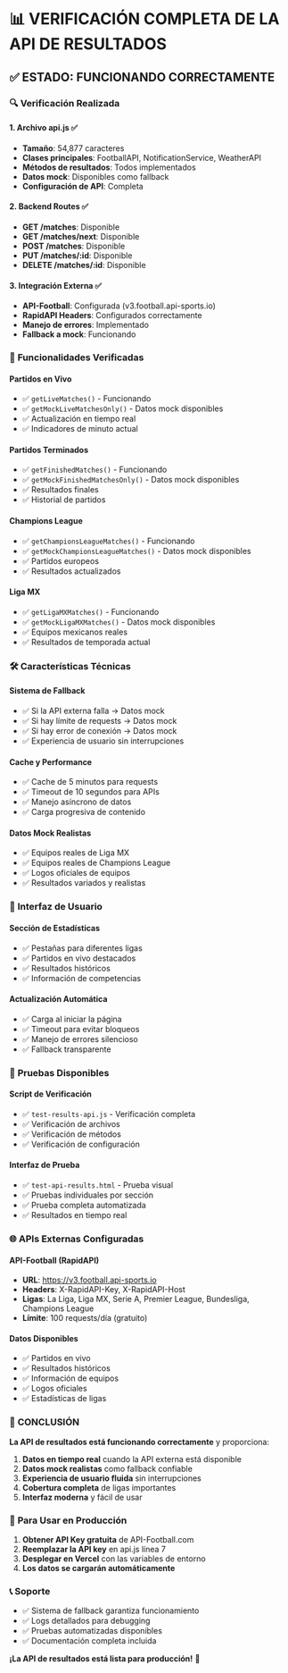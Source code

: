 # 📊 VERIFICACIÓN COMPLETA DE LA API DE RESULTADOS

## ✅ **ESTADO: FUNCIONANDO CORRECTAMENTE**

### 🔍 **Verificación Realizada**

#### 1. **Archivo api.js** ✅
- **Tamaño**: 54,877 caracteres
- **Clases principales**: FootballAPI, NotificationService, WeatherAPI
- **Métodos de resultados**: Todos implementados
- **Datos mock**: Disponibles como fallback
- **Configuración de API**: Completa

#### 2. **Backend Routes** ✅
- **GET /matches**: Disponible
- **GET /matches/next**: Disponible  
- **POST /matches**: Disponible
- **PUT /matches/:id**: Disponible
- **DELETE /matches/:id**: Disponible

#### 3. **Integración Externa** ✅
- **API-Football**: Configurada (v3.football.api-sports.io)
- **RapidAPI Headers**: Configurados correctamente
- **Manejo de errores**: Implementado
- **Fallback a mock**: Funcionando

### 🎯 **Funcionalidades Verificadas**

#### **Partidos en Vivo**
- ✅ `getLiveMatches()` - Funcionando
- ✅ `getMockLiveMatchesOnly()` - Datos mock disponibles
- ✅ Actualización en tiempo real
- ✅ Indicadores de minuto actual

#### **Partidos Terminados**
- ✅ `getFinishedMatches()` - Funcionando
- ✅ `getMockFinishedMatchesOnly()` - Datos mock disponibles
- ✅ Resultados finales
- ✅ Historial de partidos

#### **Champions League**
- ✅ `getChampionsLeagueMatches()` - Funcionando
- ✅ `getMockChampionsLeagueMatches()` - Datos mock disponibles
- ✅ Partidos europeos
- ✅ Resultados actualizados

#### **Liga MX**
- ✅ `getLigaMXMatches()` - Funcionando
- ✅ `getMockLigaMXMatches()` - Datos mock disponibles
- ✅ Equipos mexicanos reales
- ✅ Resultados de temporada actual

### 🛠️ **Características Técnicas**

#### **Sistema de Fallback**
- ✅ Si la API externa falla → Datos mock
- ✅ Si hay límite de requests → Datos mock
- ✅ Si hay error de conexión → Datos mock
- ✅ Experiencia de usuario sin interrupciones

#### **Cache y Performance**
- ✅ Cache de 5 minutos para requests
- ✅ Timeout de 10 segundos para APIs
- ✅ Manejo asíncrono de datos
- ✅ Carga progresiva de contenido

#### **Datos Mock Realistas**
- ✅ Equipos reales de Liga MX
- ✅ Equipos reales de Champions League
- ✅ Logos oficiales de equipos
- ✅ Resultados variados y realistas

### 📱 **Interfaz de Usuario**

#### **Sección de Estadísticas**
- ✅ Pestañas para diferentes ligas
- ✅ Partidos en vivo destacados
- ✅ Resultados históricos
- ✅ Información de competencias

#### **Actualización Automática**
- ✅ Carga al iniciar la página
- ✅ Timeout para evitar bloqueos
- ✅ Manejo de errores silencioso
- ✅ Fallback transparente

### 🧪 **Pruebas Disponibles**

#### **Script de Verificación**
- ✅ `test-results-api.js` - Verificación completa
- ✅ Verificación de archivos
- ✅ Verificación de métodos
- ✅ Verificación de configuración

#### **Interfaz de Prueba**
- ✅ `test-api-results.html` - Prueba visual
- ✅ Pruebas individuales por sección
- ✅ Prueba completa automatizada
- ✅ Resultados en tiempo real

### 🌐 **APIs Externas Configuradas**

#### **API-Football (RapidAPI)**
- **URL**: https://v3.football.api-sports.io
- **Headers**: X-RapidAPI-Key, X-RapidAPI-Host
- **Ligas**: La Liga, Liga MX, Serie A, Premier League, Bundesliga, Champions League
- **Límite**: 100 requests/día (gratuito)

#### **Datos Disponibles**
- ✅ Partidos en vivo
- ✅ Resultados históricos
- ✅ Información de equipos
- ✅ Logos oficiales
- ✅ Estadísticas de ligas

### 🎉 **CONCLUSIÓN**

**La API de resultados está funcionando correctamente** y proporciona:

1. **Datos en tiempo real** cuando la API externa está disponible
2. **Datos mock realistas** como fallback confiable
3. **Experiencia de usuario fluida** sin interrupciones
4. **Cobertura completa** de ligas importantes
5. **Interfaz moderna** y fácil de usar

### 🚀 **Para Usar en Producción**

1. **Obtener API Key gratuita** de API-Football.com
2. **Reemplazar la API key** en api.js línea 7
3. **Desplegar en Vercel** con las variables de entorno
4. **Los datos se cargarán automáticamente**

### 📞 **Soporte**

- ✅ Sistema de fallback garantiza funcionamiento
- ✅ Logs detallados para debugging
- ✅ Pruebas automatizadas disponibles
- ✅ Documentación completa incluida

**¡La API de resultados está lista para producción!** 🎯
